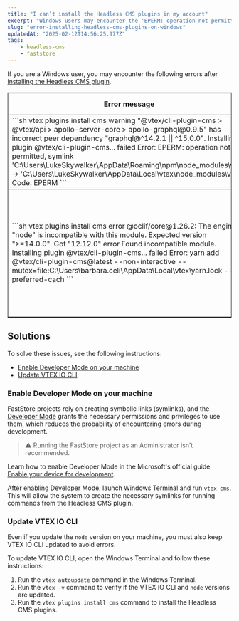 ```yaml
---
title: "I can’t install the Headless CMS plugins in my account"
excerpt: "Windows users may encounter the 'EPERM: operation not permitted' error during the installation of the Headless CMS plugin."
slug: "error-installing-headless-cms-plugins-on-windows"
updatedAt: "2025-02-12T14:56:25.977Z"
tags:
    - headless-cms
    - faststore
---
```


If you are a Windows user, you may encounter the following errors after [installing the Headless CMS plugin](https://developers.vtex.com/docs/guides/faststore/headless-cms-1-configuring-the-vtex-account#step-1-setting-up-the-command-line-environment).

<table border="1" width="100%">
<tr>
<th width="40%">Error message</th>
<th  width="30%">Possible cause</th>
<th  width="30%">Solution</th>
</tr>
<tr>
<td>
```sh
vtex plugins install cms
warning "@vtex/cli-plugin-cms > @vtex/api > apollo-server-core > apollo-graphql@0.9.5" has incorrect peer dependency "graphql@^14.2.1 || ^15.0.0".
Installing plugin @vtex/cli-plugin-cms... failed
    Error: EPERM: operation not permitted, symlink
    'C:\Users\LukeSkywalker\AppData\Roaming\npm\node_modules\vtex' ->
    'C:\Users\LukeSkywalker\AppData\Local\vtex\node_modules\vtex'
    Code: EPERM
```
</td>
<td>
Your device isn’t enabled for development.
</td>
<td>
<a href="https://developers.vtex.com/docs/troubleshooting/error-installing-headless-cms-plugins-on-windows#enable-developer-mode-in-your-machine">Enable Developer Mode in your machine</a>
</td>
</tr>
<tr>
<td>
```sh
vtex plugins install cms
error @oclif/core@1.26.2: The engine "node" is incompatible with this module. Expected version ">=14.0.0". Got "12.12.0"
error Found incompatible module.
Installing plugin @vtex/cli-plugin-cms... failed
    Error: yarn add @vtex/cli-plugin-cms@latest --non-interactive --mutex=file:C:\Users\barbara.celi\AppData\Local\vtex\yarn.lock --preferred-cach
```
</td>
<td>
The VTEX IO CLI’s node version isn’t updated. See that the expected version was `>=14.0.0`, but, in this case, the node version in the VTEX IO CLI was `12.12.0`.
</td>
<td>
<a href="https://developers.vtex.com/docs/troubleshooting/error-installing-headless-cms-plugins-on-windows#update-vtex-io-cli">Update VTEX IO CLI</a>
</td>
</tr>
</table>

## Solutions

To solve these issues, see the following instructions:

- [Enable Developer Mode on your machine](#enable-developer-mode-on-your-machine)
- [Update VTEX IO CLI](#update-vtex-io-cli)

### Enable Developer Mode on your machine

FastStore projects rely on creating symbolic links (symlinks), and the [Developer Mode](https://learn.microsoft.com/en-us/windows/apps/get-started/enable-your-device-for-development#accessing-settings-for-developers) grants the necessary permissions and privileges to use them, which reduces the probability of encountering errors during development.

> ⚠️ Running the FastStore project as an Administrator isn’t recommended.

Learn how to enable Developer Mode in the Microsoft's official guide [Enable your device for development](https://learn.microsoft.com/en-us/windows/apps/get-started/enable-your-device-for-development#accessing-settings-for-developers).

After enabling Developer Mode, launch Windows Terminal and run `vtex cms`. This will allow the system to create the necessary symlinks for running commands from the Headless CMS plugin.

### Update VTEX IO CLI

Even if you update the `node` version on your machine, you must also keep VTEX IO CLI updated to avoid errors.

To update VTEX IO CLI, open the Windows Terminal and follow these instructions:

1. Run the `vtex autoupdate` command in the Windows Terminal. 
2. Run the `vtex -v` command to verify if the VTEX IO CLI and `node` versions are updated.
3. Run the `vtex plugins install cms` command to install the Headless CMS plugins.
